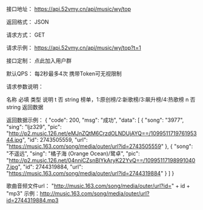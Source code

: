 接口地址： https://api.52vmy.cn/api/music/wy/top

返回格式： JSON

请求方式： GET

请求示例： https://api.52vmy.cn/api/music/wy/top?t=1

接口定制： 点此加入用户群

默认QPS： 每2秒最多4次 携带Token可无视限制

请求参数说明：

名称	必填	类型	说明
t	否	string	榜单，1:原创榜/2:新歌榜/3:飙升榜/4:热歌榜
n	否	string	返回数据

返回数据示例：
{
    "code": 200,
    "msg": "成功",
    "data": [
        {
            "song": "3977",
            "sing": "ljz329",
            "pic": "http://p2.music.126.net/eMJnZQtM6CrzdOLNDUjAYQ==/109951171976195344.jpg",
            "id": 2743505559,
            "url": "https://music.163.com/song/media/outer/url?id=2743505559"
        },
        {
            "song": "不遥远",
            "sing": "橘子海 (Orange Ocean)/鹭卓",
            "pic": "http://p2.music.126.net/04nniCZsnBIYkAryK22YvQ==/109951171989910407.jpg",
            "id": 2744319884,
            "url": "https://music.163.com/song/media/outer/url?id=2744319884"
        }
    ]
}

歌曲音频文件url： "http://music.163.com/song/media/outer/url?id=" + id + "mp3"
示例：http://music.163.com/song/media/outer/url?id=2744319884.mp3


